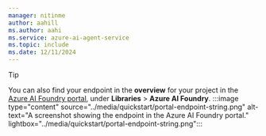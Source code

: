 ```yaml
---
manager: nitinme
author: aahill
ms.author: aahi
ms.service: azure-ai-agent-service
ms.topic: include
ms.date: 12/11/2024
---
```


> [!TIP]
> You can also find your endpoint in the **overview** for your project in the [Azure AI Foundry portal](https://ai.azure.com/), under **Libraries** > **Azure AI Foundry**.
> :::image type="content" source="../media/quickstart/portal-endpoint-string.png" alt-text="A screenshot showing the endpoint in the Azure AI Foundry portal." lightbox="../media/quickstart/portal-endpoint-string.png":::
